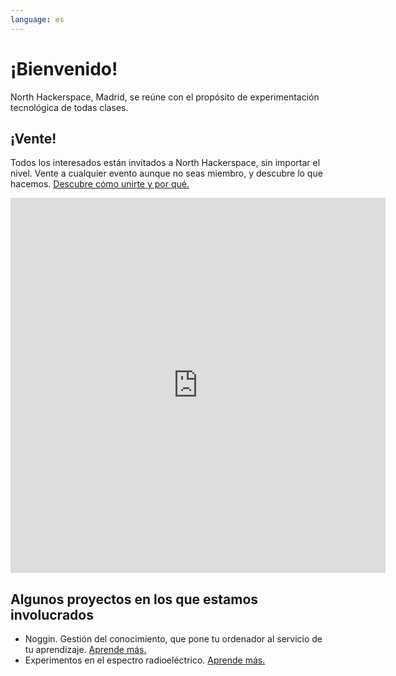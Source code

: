 ```yaml
---
language: es
---
```

# ¡Bienvenido!

North Hackerspace, Madrid, se reúne con el propósito de experimentación tecnológica de todas clases.

## ¡Vente!
Todos los interesados están invitados a North Hackerspace, sin importar el nivel. Vente a cualquier evento aunque no seas miembro, y descubre lo que hacemos. [Descubre cómo unirte y por qué.](./unete)

<iframe src="https://calendar.google.com/calendar/embed?height=600&amp;wkst=2&amp;bgcolor=%23039BE5&amp;ctz=Europe%2FMadrid&amp;src=NHVqZzcyaGU0aDdsZTk3bHZncGZkN2hhcjBAZ3JvdXAuY2FsZW5kYXIuZ29vZ2xlLmNvbQ&amp;color=%23B39DDB&amp;hl=es&amp;showDate=1&amp;showTabs=1&amp;showCalendars=0&amp;showTz=1" style="border-width:0" width="600" height="600" frameborder="0" scrolling="no"></iframe>

## Algunos proyectos en los que estamos involucrados
* Noggin. Gestión del conocimiento, que pone tu ordenador al servicio de tu aprendizaje. [Aprende más.](./noggin)
* Experimentos en el espectro radioeléctrico. [Aprende más.](./radioaficion) 
